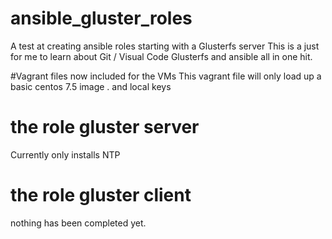 # ansible_gluster_roles
A test at creating ansible roles starting with a Glusterfs server
  This is a just for me to learn about Git  / Visual Code Glusterfs and ansible all in one hit.

#Vagrant files now included for the VMs
 This vagrant file will only load up a basic centos 7.5 image . 
 and local keys
 # the role gluster server 
 Currently only installs NTP

 # the role gluster client 
 nothing has been completed yet.

